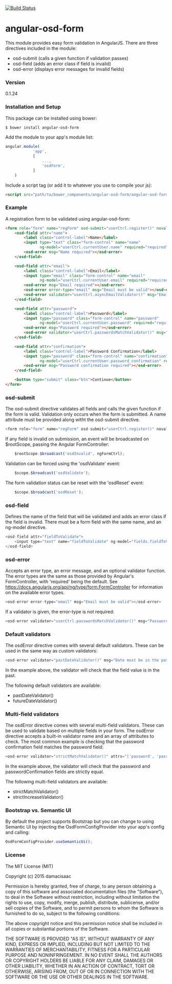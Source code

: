 [![Build Status](https://travis-ci.org/Osedea/angular-osd-form.svg?branch=master)](https://travis-ci.org/Osedea/angular-osd-form)

# angular-osd-form

This module provides easy form validation in AngularJS. There are three directives included in the module:

  - osd-submit (calls a given function if validation passes)
  - osd-field (adds an error class if field is invalid)
  - osd-error (displays error messages for invalid fields)

### Version
0.1.24

### Installation and Setup

This package can be installed using bower:
```sh
$ bower install angular-osd-form
```

Add the module to your app's module list:

```js
angular.module(
            'app',
            [
                ...,
                'osdForm',
            ]
    )
```

Include a script tag (or add it to whatever you use to compile your js):
```html
<script src="path/to/bower_components/angular-osd-form/angular-osd-form.min.js"></script>
```

### Example

A registration form to be validated using angular-osd-form:

```html
<form role="form" name="regForm" osd-submit="userCtrl.register()" novalidate>
    <osd-field attr="name">
        <label class="control-label">Name</label>
        <input type="text" class="form-control" name="name"
               ng-model="userCtrl.currentUser.name" required="required">
        <osd-error msg="Name required"></osd-error>
    </osd-field>

    <osd-field attr="email">
        <label class="control-label">Email</label>
        <input type="email" class="form-control" name="email"
               ng-model="userCtrl.currentUser.email" required="required">
        <osd-error msg="Email required"></osd-error>
        <osd-error error-type="email" msg="Email must be valid"></osd-error>
        <osd-error validator="userCtrl.asyncEmailValidator()" msg="Email already taken"></osd-error>
    </osd-field>

    <osd-field attr="password">
        <label class="control-label">Password</label>
        <input type="password" class="form-control" name="password"
               ng-model="userCtrl.currentUser.password" required="required">
        <osd-error msg="Password required"></osd-error>
        <osd-error validator="userCtrl.passwordsMatchValidator()" msg="Passwords do not match"></osd-error>
    </osd-field>

    <osd-field attr="confirmation">
        <label class="control-label">Password Confirmation</label>
        <input type="password" class="form-control" name="confirmation"
               ng-model="userCtrl.currentUser.password_confirmation" required="required">
        <osd-error msg="Password confirmation required"></osd-error>
    </osd-field>

    <button type="submit" class="btn">Continue</button>
</form>
```

### osd-submit
The osd-submit directive validates all fields and calls the given function if the form is valid. Validation only occurs when the form is submitted. A name attribute must be provided along witht the osd-submit directive.

```js
<form role="form" name="regForm" osd-submit="userCtrl.register()" novalidate>
```

If any field is invalid on submission, an event will be broadcasted on $rootScope, passing the Angular FormController:

```js
    $rootScope.$broadcast('osdInvalid', ngFormCtrl);
```

Validation can be forced using the 'osdValidate' event:
```js
    $scope.$broadcast('osdValidate');
```

The form validation status can be reset with the 'osdReset' event:
```js
    $scope.$broadcast('osdReset');
```

### osd-field
Defines the name of the field that will be validated and adds an error class if the field is invalid. There must be a form field with the same name, and an ng-model directive.

```js
<osd-field attr="fieldToValidate">
    <input type="text" name="fieldToValidate" ng-model="fields.fieldToValidate" required="required"/>
</osd-field>
```

### osd-error
Accepts an error type, an error message, and an optional validator function. The error types are the same as those provided by Angular's FormController, with 'required' being the default. See https://docs.angularjs.org/api/ng/type/form.FormController for information on the available error types.

```js
<osd-error error-type="email" msg="Email must be valid"></osd-error>
```

If a validator is given, the error-type is not required:

```js
<osd-error validator="userCtrl.passwordsMatchValidator()" msg="Passwords do not match"></osd-error>
```

### Default validators
The osdError directive comes with several default validators. These can be used in the same way as custom validators:

```js
<osd-error validator="pastDateValidator()" msg="Date must be in the past"></osd-error>
```

In the example above, the validator will check that the field value is in the past.

The following default validators are available:
 - pastDateValidator()
 - futureDateValidator()

### Multi-field validators
The osdError directive comes with several multi-field validators. These can be used to validate based on multiple fields in your form. The osdError directive accepts a built-in validator name and an array of attributes to check. The most common example is checking that the password confirmation field matches the password field:

```js
<osd-error validator="strictMatchValidator()" attrs="['password', 'passwordConfirmation']" msg="Passwords do not match"></osd-error>
```

In the example above, the validator will check that the password and passwordConfirmation fields are strictly equal.

The following multi-field validators are available:
 - strictMatchValidator()
 - strictIncreaseValidator()

### Bootstrap vs. Semantic UI
By default the project supports Bootstrap but you can change to using Semantic UI by injecting the OsdFormConfigProvider into your app's config and calling:

```js
OsdFormConfigProvider.useSemanticUi();
```


### License

The MIT License (MIT)

Copyright (c) 2015 damacisaac

Permission is hereby granted, free of charge, to any person obtaining a copy
of this software and associated documentation files (the "Software"), to deal
in the Software without restriction, including without limitation the rights
to use, copy, modify, merge, publish, distribute, sublicense, and/or sell
copies of the Software, and to permit persons to whom the Software is
furnished to do so, subject to the following conditions:

The above copyright notice and this permission notice shall be included in all
copies or substantial portions of the Software.

THE SOFTWARE IS PROVIDED "AS IS", WITHOUT WARRANTY OF ANY KIND, EXPRESS OR
IMPLIED, INCLUDING BUT NOT LIMITED TO THE WARRANTIES OF MERCHANTABILITY,
FITNESS FOR A PARTICULAR PURPOSE AND NONINFRINGEMENT. IN NO EVENT SHALL THE
AUTHORS OR COPYRIGHT HOLDERS BE LIABLE FOR ANY CLAIM, DAMAGES OR OTHER
LIABILITY, WHETHER IN AN ACTION OF CONTRACT, TORT OR OTHERWISE, ARISING FROM,
OUT OF OR IN CONNECTION WITH THE SOFTWARE OR THE USE OR OTHER DEALINGS IN THE
SOFTWARE.


